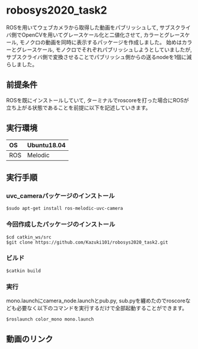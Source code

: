 # robosys2020_task2
ROSを用いてウェブカメラから取得した動画をパブリッシュして, サブスクライバ側でOpenCVを用いてグレースケール化と二値化させて, カラーとグレースケール, モノクロの動画を同時に表示するパッケージを作成しました。
始めはカラーとグレースケール, モノクロでそれぞれパブリッシュしようとしていましたが, サブスクライバ側で変換させることでパブリッシュ側からの送るnodeを1個に減らしました。
## 前提条件
ROSを既にインストールしていて, ターミナルでroscoreを打った場合にROSが立ち上がる状態であることを前提に以下を記述していきます。
## 実行環境
|OS|Ubuntu18.04|
|:---|:---|
|ROS|Melodic|
## 実行手順
### uvc_cameraパッケージのインストール
    $sudo apt-get install ros-melodic-uvc-camera
### 今回作成したパッケージのインストール
    $cd catkin_ws/src
    $git clone https://github.com/Kazuki101/robosys2020_task2.git
### ビルド
    $catkin build
### 実行
mono.launchにcamera_node.launchとpub.py, sub.pyを纏めたのでroscoreなども必要なく以下のコマンドを実行するだけで全部起動することができます。

    $roslaunch color_mono mono.launch
## 動画のリンク
